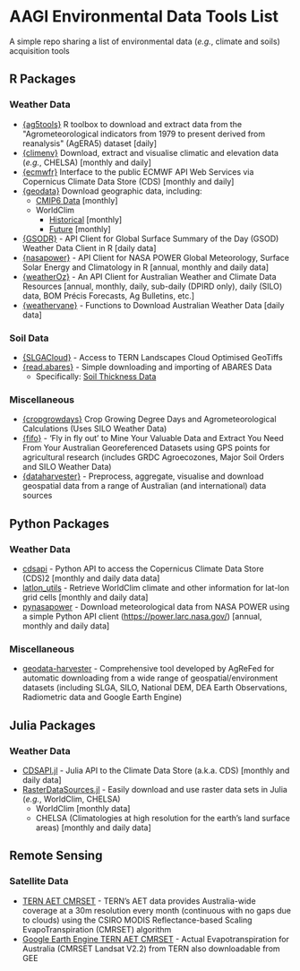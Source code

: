 # AAGI Environmental Data Tools List

A simple repo sharing a list of environmental data (*e.g.*, climate and soils) acquisition tools 

## R Packages

### Weather Data

- [{ag5tools}](https://agrdatasci.github.io/ag5Tools/) R toolbox to download and extract data from the "Agrometeorological indicators from 1979 to present derived from reanalysis" (AgERA5) dataset [daily]
- [{climenv}](https://github.com/jamestsakalos/climenv) Download, extract and visualise climatic and elevation data (*e.g.*, CHELSA) [monthly and daily]
- [{ecmwfr}](https://github.com/bluegreen-labs/ecmwfr) Interface to the public ECMWF API Web Services via Copernicus Climate Data Store (CDS) [monthly and daily]
- [{geodata}](https://github.com/rspatial/geodata) Download geographic data, including:
  - [CMIP6 Data](https://geodata.ucdavis.edu/cmip6/) [monthly]
  - WorldClim
    - [Historical](https://www.worldclim.org/data/worldclim21.html) [monthly]
    - [Future](https://www.worldclim.org/data/cmip6/cmip6climate.html) [monthly]
- [{GSODR}](https://docs.ropensci.org/GSODR/) - API Client for Global Surface Summary of the Day (GSOD) Weather Data Client in R [daily data]
- [{nasapower}](https://docs.ropensci.org/nasapower/) - API Client for NASA POWER Global Meteorology, Surface Solar Energy and Climatology in R [annual, monthly and daily data]
- [{weatherOz}](https://docs.ropensci.org/weatherOz/) - An API Client for Australian Weather and Climate Data Resources [annual, monthly, daily, sub-daily (DPIRD only), daily (SILO) data, BOM Précis Forecasts, Ag Bulletins, etc.]
- [{weathervane}](https://biometryhub.github.io/weathervane/) - Functions to Download Australian Weather Data [daily data]
 
### Soil Data

- [{SLGACloud}](https://github.com/AusSoilsDSM/SLGACloud) - Access to TERN Landscapes Cloud Optimised GeoTiffs
- [{read.abares}](https://codeberg.org/adamhsparks/read.abares) - Simple downloading and importing of ABARES Data
  - Specifically: [Soil Thickness Data](https://adamhsparks.codeberg.page/read.abares/reference/get_soil_thickness.html)
 
### Miscellaneous

- [{cropgrowdays}](https://gitlab.com/petebaker/cropgrowdays) Crop Growing Degree Days and Agrometeorological Calculations (Uses SILO Weather Data)
- [{fifo}](https://adamhsparks.codeberg.page/fifo/) - ‘Fly in fly out’ to Mine Your Valuable Data and Extract You Need From Your Australian Georeferenced Datasets using GPS points for agricultural research (includes GRDC Agroecozones, Major Soil Orders and SILO Weather Data)
- [{dataharvester}](https://sydney-informatics-hub.github.io/dataharvester/) - Preprocess, aggregate, visualise and download geospatial data from a range of Australian (and international) data sources

## Python Packages

### Weather Data

- [cdsapi](https://github.com/ecmwf/cdsapi) - Python API to access the Copernicus Climate Data Store (CDS)2 [monthly and daily data data]
- [latlon_utils](https://github.com/Chilipp/latlon-utils) - Retrieve WorldClim climate and other information for lat-lon grid cells [monthly and daily data]
- [pynasapower](https://pynasapower.readthedocs.io/en/latest/) - Download meteorological data from NASA POWER using a simple Python API client (<https://power.larc.nasa.gov/>) [annual, monthly and daily data]

### Miscellaneous

- [geodata-harvester](https://github.com/Sydney-Informatics-Hub/geodata-harvester) - Comprehensive tool developed by AgReFed for automatic downloading from a wide range of geospatial/environment datasets (including SLGA, SILO, National DEM, DEA Earth Observations, Radiometric data and Google Earth Engine)

## Julia Packages

### Weather Data

- [CDSAPI.jl](https://github.com/JuliaClimate/CDSAPI.jl) - Julia API to the Climate Data Store (a.k.a. CDS) [monthly and daily data]
- [RasterDataSources.jl](https://github.com/EcoJulia/RasterDataSources.jl) - Easily download and use raster data sets in Julia (*e.g.*, WorldClim, CHELSA)
  - WorldClim [monthly data]
  - CHELSA (Climatologies at high resolution for the earth’s land surface areas) [monthly and daily data]

## Remote Sensing

### Satellite Data

- [TERN AET CMRSET](https://portal.tern.org.au/metadata/TERN/9fefa68b-dbed-4c20-88db-a9429fb4ba97) - TERN’s AET data provides Australia-wide coverage at a 30m resolution every month (continuous with no gaps due to clouds) using the CSIRO MODIS Reflectance-based Scaling EvapoTranspiration (CMRSET) algorithm 
- [Google Earth Engine TERN AET CMRSET](https://developers.google.com/earth-engine/datasets/catalog/TERN_AET_CMRSET_LANDSAT_V2_2) - Actual Evapotranspiration for Australia (CMRSET Landsat V2.2) from TERN also downloadable from GEE
